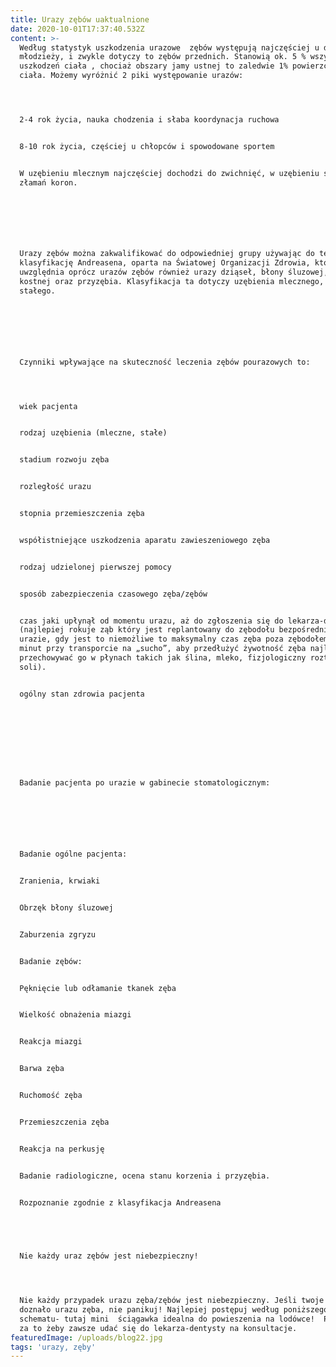 ```yaml
---
title: Urazy zębów uaktualnione
date: 2020-10-01T17:37:40.532Z
content: >-
  Według statystyk uszkodzenia urazowe  zębów występują najczęściej u dzieci i
  młodzieży, i zwykle dotyczy to zębów przednich. Stanowią ok. 5 % wszystkich
  uszkodzeń ciała , chociaż obszary jamy ustnej to zaledwie 1% powierzchni
  ciała. Możemy wyróżnić 2 piki występowanie urazów:




  2-4 rok życia, nauka chodzenia i słaba koordynacja ruchowa


  8-10 rok życia, częściej u chłopców i spowodowane sportem


  W uzębieniu mlecznym najczęściej dochodzi do zwichnięć, w uzębieniu stałym do
  złamań koron.



   



  Urazy zębów można zakwalifikować do odpowiedniej grupy używając do tego
  klasyfikację Andreasena, oparta na Światowej Organizacji Zdrowia, która
  uwzględnia oprócz urazów zębów również urazy dziąseł, błony śluzowej, tkanki
  kostnej oraz przyzębia. Klasyfikacja ta dotyczy uzębienia mlecznego, jak i
  stałego.



   



  Czynniki wpływające na skuteczność leczenia zębów pourazowych to:




  wiek pacjenta


  rodzaj uzębienia (mleczne, stałe)


  stadium rozwoju zęba


  rozległość urazu


  stopnia przemieszczenia zęba


  współistniejące uszkodzenia aparatu zawieszeniowego zęba


  rodzaj udzielonej pierwszej pomocy


  sposób zabezpieczenia czasowego zęba/zębów


  czas jaki upłynął od momentu urazu, aż do zgłoszenia się do lekarza-dentysty
  (najlepiej rokuje ząb który jest replantowany do zębodołu bezpośrednio po
  urazie, gdy jest to niemożliwe to maksymalny czas zęba poza zębodołem to 30
  minut przy transporcie na „sucho”, aby przedłużyć żywotność zęba najlepiej
  przechowywać go w płynach takich jak ślina, mleko, fizjologiczny roztwór
  soli).


  ogólny stan zdrowia pacjenta

   



   



  Badanie pacjenta po urazie w gabinecie stomatologicznym:



   



  Badanie ogólne pacjenta:


  Zranienia, krwiaki


  Obrzęk błony śluzowej


  Zaburzenia zgryzu


  Badanie zębów:


  Pęknięcie lub odłamanie tkanek zęba


  Wielkość obnażenia miazgi


  Reakcja miazgi


  Barwa zęba


  Ruchomość zęba


  Przemieszczenia zęba


  Reakcja na perkusję


  Badanie radiologiczne, ocena stanu korzenia i przyzębia.


  Rozpoznanie zgodnie z klasyfikacja Andreasena

   



  Nie każdy uraz zębów jest niebezpieczny!




  Nie każdy przypadek urazu zęba/zębów jest niebezpieczny. Jeśli twoje dziecko
  doznało urazu zęba, nie panikuj! Najlepiej postępuj według poniższego
  schematu- tutaj mini  ściągawka idealna do powieszenia na lodówce!  Pamiętaj
  za to żeby zawsze udać się do lekarza-dentysty na konsultacje.
featuredImage: /uploads/blog22.jpg
tags: 'urazy, zęby'
---
```


